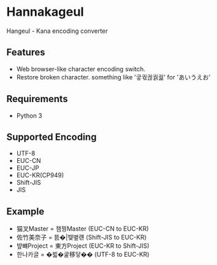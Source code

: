 # Hannakageul

Hangeul - Kana encoding converter

## Features

* Web browser-like character encoding switch.
* Restore broken character. something like '궇궋궎궑궓' for 'あいうえお'

## Requirements

* Python 3

## Supported Encoding

* UTF-8
* EUC-CN
* EUC-JP
* EUC-KR(CP949)
* Shift-JIS
* JIS

## Example

* 猫叉Master = 챔꿩Master (EUC-CN to EUC-KR)
* 佐竹美奈子 = 뜴�|뷏볖럔 (Shift-JIS to EUC-KR)
* 뱦뺴Project = 東方Project (EUC-KR to Shift-JIS)
* 한나카글 = �븳�굹移닿�� (UTF-8 to EUC-KR)
